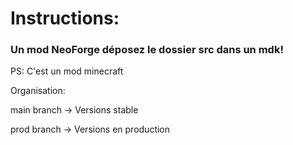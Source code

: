 <h1>Instructions:</h1>
<h3>Un mod NeoForge déposez le dossier src dans un mdk!</h3>

<p>PS: C'est un mod minecraft</p>

<p>Organisation: </p>
<p>main branch -> Versions stable</p>
<p>prod branch -> Versions en production</p>
